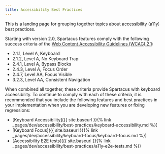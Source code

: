 ```yaml
---
title: Accessibility Best Practices
---
```


This is a landing page for grouping together topics about accessibility (a11y) best practices.

Starting with version 2.0, Spartacus features comply with the following success criteria of the [Web Content Accessibility Guidelines (WCAG) 2.1](https://www.w3.org/TR/WCAG21/):

- 2.1.1, Level A, Keyboard
- 2.1.2, Level A, No Keyboard Trap
- 2.4.1, Level A, Bypass Blocks
- 2.4.3, Level A, Focus Order
- 2.4.7, Level AA, Focus Visible
- 3.2.3, Level AA, Consistent Navigation

When combined all together, these criteria provide Spartacus with keyboard accessibility. To continue to comply with each of these criteria, it is recommended that you include the following features and best practices in your implementation when you are developing new features or fixing regressions:

- [Keyboard Accessibility]({{ site.baseurl }}{% link _pages/dev/accessibility/best-practices/keyboard-accessibility.md %})
- [Keyboard Focus]({{ site.baseurl }}{% link _pages/dev/accessibility/keyboard-focus/keyboard-focus.md %})
- [Accessibility E2E tests]({{ site.baseurl }}{% link _pages/dev/accessibility/best-practices/a11y-e2e-tests.md %})
